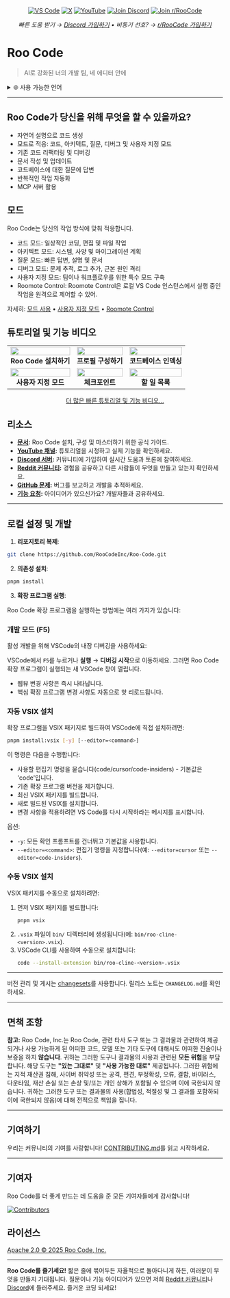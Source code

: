 <p align="center">
  <a href="https://marketplace.visualstudio.com/items?itemName=RooVeterinaryInc.roo-cline"><img src="https://img.shields.io/visual-studio-marketplace/v/RooVeterinaryInc.roo-cline.svg?label=VS%20Code&color=%23007ACC&style=flat&logo=visualstudiocode&logoColor=white" alt="VS Code"></a>
  <a href="https://x.com/roo_code"><img src="https://img.shields.io/badge/roo_code-000000?style=flat&logo=x&logoColor=white" alt="X"></a>
  <a href="https://youtube.com/@roocodeyt?feature=shared"><img src="https://img.shields.io/badge/YouTube-FF0000?style=flat&logo=youtube&logoColor=white" alt="YouTube"></a>
  <a href="https://discord.gg/roocode"><img src="https://img.shields.io/badge/Join%20Discord-5865F2?style=flat&logo=discord&logoColor=white" alt="Join Discord"></a>
  <a href="https://www.reddit.com/r/RooCode/"><img src="https://img.shields.io/badge/Join%20r%2FRooCode-FF4500?style=flat&logo=reddit&logoColor=white" alt="Join r/RooCode"></a>
</p>
<p align="center">
  <em>빠른 도움 받기 → <a href="https://discord.gg/roocode">Discord 가입하기</a> • 비동기 선호? → <a href="https://www.reddit.com/r/RooCode/">r/RooCode 가입하기</a></em>
</p>

# Roo Code

> AI로 강화된 너의 개발 팀, 네 에디터 안에

<details>
  <summary>🌐 사용 가능한 언어</summary>

- [English](../../README.md)
- [Català](../ca/README.md)
- [Deutsch](../de/README.md)
- [Español](../es/README.md)
- [Français](../fr/README.md)
- [हिंदी](../hi/README.md)
- [Bahasa Indonesia](../id/README.md)
- [Italiano](../it/README.md)
- [日本語](../ja/README.md)
- [한국어](../ko/README.md)
- [Nederlands](../nl/README.md)
- [Polski](../pl/README.md)
- [Português (BR)](../pt-BR/README.md)
- [Русский](../ru/README.md)
- [Türkçe](../tr/README.md)
- [Tiếng Việt](../vi/README.md)
- [简体中文](../zh-CN/README.md)
- [繁體中文](../zh-TW/README.md)
- ...
      </details>

---

## Roo Code가 당신을 위해 무엇을 할 수 있을까요?

- 자연어 설명으로 코드 생성
- 모드로 적응: 코드, 아키텍트, 질문, 디버그 및 사용자 지정 모드
- 기존 코드 리팩터링 및 디버깅
- 문서 작성 및 업데이트
- 코드베이스에 대한 질문에 답변
- 반복적인 작업 자동화
- MCP 서버 활용

## 모드

Roo Code는 당신의 작업 방식에 맞춰 적응합니다.

- 코드 모드: 일상적인 코딩, 편집 및 파일 작업
- 아키텍트 모드: 시스템, 사양 및 마이그레이션 계획
- 질문 모드: 빠른 답변, 설명 및 문서
- 디버그 모드: 문제 추적, 로그 추가, 근본 원인 격리
- 사용자 지정 모드: 팀이나 워크플로우를 위한 특수 모드 구축
- Roomote Control: Roomote Control은 로컬 VS Code 인스턴스에서 실행 중인 작업을 원격으로 제어할 수 있어.

자세히: [모드 사용](https://docs.roocode.com/basic-usage/using-modes) • [사용자 지정 모드](https://docs.roocode.com/advanced-usage/custom-modes) • [Roomote Control](https://docs.roocode.com/roo-code-cloud/roomote-control)

## 튜토리얼 및 기능 비디오

<div align="center">

|                                                                                                                                                                         |                                                                                                                                                                       |                                                                                                                                                                         |
| :---------------------------------------------------------------------------------------------------------------------------------------------------------------------: | :-------------------------------------------------------------------------------------------------------------------------------------------------------------------: | :---------------------------------------------------------------------------------------------------------------------------------------------------------------------: |
| <a href="https://www.youtube.com/watch?v=Mcq3r1EPZ-4"><img src="https://img.youtube.com/vi/Mcq3r1EPZ-4/maxresdefault.jpg" width="100%"></a><br><b>Roo Code 설치하기</b> | <a href="https://www.youtube.com/watch?v=eEJErgZBqLE"><img src="https://img.youtube.com/vi/eEJErgZBqLE/maxresdefault.jpg" width="100%"></a><br><b>프로필 구성하기</b> | <a href="https://www.youtube.com/watch?v=r1bpod1VWhg"><img src="https://img.youtube.com/vi/r1bpod1VWhg/maxresdefault.jpg" width="100%"></a><br><b>코드베이스 인덱싱</b> |
| <a href="https://www.youtube.com/watch?v=qgqceCuhlRA"><img src="https://img.youtube.com/vi/qgqceCuhlRA/maxresdefault.jpg" width="100%"></a><br><b>사용자 지정 모드</b>  |   <a href="https://www.youtube.com/watch?v=Ho30nyY332E"><img src="https://img.youtube.com/vi/Ho30nyY332E/maxresdefault.jpg" width="100%"></a><br><b>체크포인트</b>    |    <a href="https://www.youtube.com/watch?v=6h5vB9PpoPk"><img src="https://img.youtube.com/vi/6h5vB9PpoPk/maxresdefault.jpg" width="100%"></a><br><b>할 일 목록</b>     |

</div>
<p align="center">
<a href="https://docs.roocode.com/tutorial-videos">더 많은 빠른 튜토리얼 및 기능 비디오...</a>
</p>

## 리소스

- **[문서](https://docs.roocode.com):** Roo Code 설치, 구성 및 마스터하기 위한 공식 가이드.
- **[YouTube 채널](https://youtube.com/@roocodeyt?feature=shared):** 튜토리얼을 시청하고 실제 기능을 확인하세요.
- **[Discord 서버](https://discord.gg/roocode):** 커뮤니티에 가입하여 실시간 도움과 토론에 참여하세요.
- **[Reddit 커뮤니티](https://www.reddit.com/r/RooCode):** 경험을 공유하고 다른 사람들이 무엇을 만들고 있는지 확인하세요.
- **[GitHub 문제](https://github.com/RooCodeInc/Roo-Code/issues):** 버그를 보고하고 개발을 추적하세요.
- **[기능 요청](https://github.com/RooCodeInc/Roo-Code/discussions/categories/feature-requests?discussions_q=is%3Aopen+category%3A%22Feature+Requests%22+sort%3Atop):** 아이디어가 있으신가요? 개발자들과 공유하세요.

---

## 로컬 설정 및 개발

1. **리포지토리 복제**:

```sh
git clone https://github.com/RooCodeInc/Roo-Code.git
```

2. **의존성 설치**:

```sh
pnpm install
```

3. **확장 프로그램 실행**:

Roo Code 확장 프로그램을 실행하는 방법에는 여러 가지가 있습니다:

### 개발 모드 (F5)

활성 개발을 위해 VSCode의 내장 디버깅을 사용하세요:

VSCode에서 `F5`를 누르거나 **실행** → **디버깅 시작**으로 이동하세요. 그러면 Roo Code 확장 프로그램이 실행되는 새 VSCode 창이 열립니다.

- 웹뷰 변경 사항은 즉시 나타납니다.
- 핵심 확장 프로그램 변경 사항도 자동으로 핫 리로드됩니다.

### 자동 VSIX 설치

확장 프로그램을 VSIX 패키지로 빌드하여 VSCode에 직접 설치하려면:

```sh
pnpm install:vsix [-y] [--editor=<command>]
```

이 명령은 다음을 수행합니다:

- 사용할 편집기 명령을 묻습니다(code/cursor/code-insiders) - 기본값은 'code'입니다.
- 기존 확장 프로그램 버전을 제거합니다.
- 최신 VSIX 패키지를 빌드합니다.
- 새로 빌드된 VSIX를 설치합니다.
- 변경 사항을 적용하려면 VS Code를 다시 시작하라는 메시지를 표시합니다.

옵션:

- `-y`: 모든 확인 프롬프트를 건너뛰고 기본값을 사용합니다.
- `--editor=<command>`: 편집기 명령을 지정합니다(예: `--editor=cursor` 또는 `--editor=code-insiders`).

### 수동 VSIX 설치

VSIX 패키지를 수동으로 설치하려면:

1.  먼저 VSIX 패키지를 빌드합니다:
    ```sh
    pnpm vsix
    ```
2.  `.vsix` 파일이 `bin/` 디렉터리에 생성됩니다(예: `bin/roo-cline-<version>.vsix`).
3.  VSCode CLI를 사용하여 수동으로 설치합니다:
    ```sh
    code --install-extension bin/roo-cline-<version>.vsix
    ```

---

버전 관리 및 게시는 [changesets](https://github.com/changesets/changesets)를 사용합니다. 릴리스 노트는 `CHANGELOG.md`를 확인하세요.

---

## 면책 조항

**참고:** Roo Code, Inc.는 Roo Code, 관련 타사 도구 또는 그 결과물과 관련하여 제공되거나 사용 가능하게 된 어떠한 코드, 모델 또는 기타 도구에 대해서도 어떠한 진술이나 보증을 하지 **않습니다**. 귀하는 그러한 도구나 결과물의 사용과 관련된 **모든 위험**을 부담합니다. 해당 도구는 **"있는 그대로"** 및 **"사용 가능한 대로"** 제공됩니다. 그러한 위험에는 지적 재산권 침해, 사이버 취약성 또는 공격, 편견, 부정확성, 오류, 결함, 바이러스, 다운타임, 재산 손실 또는 손상 및/또는 개인 상해가 포함될 수 있으며 이에 국한되지 않습니다. 귀하는 그러한 도구 또는 결과물의 사용(합법성, 적절성 및 그 결과를 포함하되 이에 국한되지 않음)에 대해 전적으로 책임을 집니다.

---

## 기여하기

우리는 커뮤니티의 기여를 사랑합니다! [CONTRIBUTING.md](CONTRIBUTING.md)를 읽고 시작하세요.

---

## 기여자

Roo Code를 더 좋게 만드는 데 도움을 준 모든 기여자들에게 감사합니다!

<!-- START CONTRIBUTORS SECTION - AUTO-GENERATED, DO NOT EDIT MANUALLY -->

[![Contributors](https://contrib.rocks/image?repo=RooCodeInc/roo-code&max=120&columns=12&cacheBust=0000000000)](https://github.com/RooCodeInc/roo-code/graphs/contributors)

<!-- END CONTRIBUTORS SECTION -->

## 라이선스

[Apache 2.0 © 2025 Roo Code, Inc.](../../LICENSE)

---

**Roo Code를 즐기세요!** 짧은 줄에 묶어두든 자율적으로 돌아다니게 하든, 여러분이 무엇을 만들지 기대됩니다. 질문이나 기능 아이디어가 있으면 저희 [Reddit 커뮤니티](https://www.reddit.com/r/RooCode/)나 [Discord](https://discord.gg/roocode)에 들러주세요. 즐거운 코딩 되세요!
